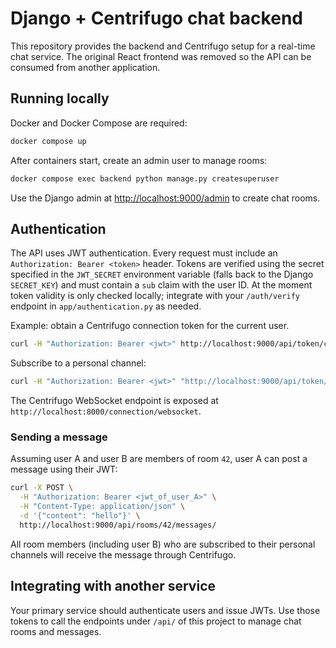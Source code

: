 # Django + Centrifugo chat backend

This repository provides the backend and Centrifugo setup for a real-time chat service. The original React frontend was removed so the API can be consumed from another application.

## Running locally

Docker and Docker Compose are required:

```sh
docker compose up
```

After containers start, create an admin user to manage rooms:

```sh
docker compose exec backend python manage.py createsuperuser
```
Use the Django admin at [http://localhost:9000/admin](http://localhost:9000/admin) to create chat rooms.

## Authentication

The API uses JWT authentication. Every request must include an `Authorization: Bearer <token>` header. Tokens are verified using the secret specified in the `JWT_SECRET` environment variable (falls back to the Django `SECRET_KEY`) and must contain a `sub` claim with the user ID. At the moment token validity is only checked locally; integrate with your `/auth/verify` endpoint in `app/authentication.py` as needed.

Example: obtain a Centrifugo connection token for the current user.

```sh
curl -H "Authorization: Bearer <jwt>" http://localhost:9000/api/token/connection/
```

Subscribe to a personal channel:

```sh
curl -H "Authorization: Bearer <jwt>" "http://localhost:9000/api/token/subscription/?channel=personal:<user_id>"
```

The Centrifugo WebSocket endpoint is exposed at `http://localhost:8000/connection/websocket`.

### Sending a message

Assuming user A and user B are members of room `42`, user A can post a message using their JWT:

```sh
curl -X POST \
  -H "Authorization: Bearer <jwt_of_user_A>" \
  -H "Content-Type: application/json" \
  -d '{"content": "hello"}' \
  http://localhost:9000/api/rooms/42/messages/
```

All room members (including user B) who are subscribed to their personal channels will receive the message through Centrifugo.

## Integrating with another service

Your primary service should authenticate users and issue JWTs. Use those tokens to call the endpoints under `/api/` of this project to manage chat rooms and messages.
